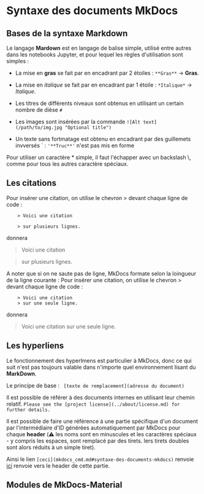 # Syntaxe des documents MkDocs

## Bases de la syntaxe Markdown

Le langage **Mardown** est en langage de balise simple, utilisé entre autres dans les notebooks Jupyter, et pour lequel les règles d'utilisation sont simples :

* La mise en **gras** se fait par en encadrant par 2 étoiles  : `**Gras**` -> **Gras**.
* La mise en *italique* se fait par en encadrant par 1 étoile  : `*Italique*` -> *Italique*.

* Les titres de différents niveaux sont obtenus en utilisant un certain nombre de  dièse `#`
* Les images sont insérées par la commande ````![Alt text](/path/to/img.jpg "Optional title")````
* Un texte sans fortmatage est obtenu en encadrant par des guillemets invversés \` : ` '**Truc**' ` n'est pas mis en forme

Pour utiliser un caractère \* simple, il faut l'échapper avec un backslash \\, comme pour tous les autres caractère spéciaux.  

## Les citations

Pour  insérer une citation, on utilise le chevron \> devant chaque ligne de code :
````
	> Voici une citation
	
	> sur plusieurs lignes.
````
donnera 
> Voici une citation

> sur plusieurs lignes.

A noter que si on ne saute pas de ligne, MkDocs formate selon la loingueur de la ligne courante :
Pour  insérer une citation, on utilise le chevron \> devant chaque ligne de code :
````
	> Voici une citation
	> sur une seule ligne.
````
donnera 
> Voici une citation
> sur une seule ligne.




## Les hyperliens

Le fonctionnement des hyperlmens est particulier à MkDocs, donc ce qui suit n'est pas toujours valable dans 
n'importe quel environnement lisant du **MarkDown**.

Le principe de base : ``` [texte de remplacement](adresse du document)```

Il est possible de référer à des documents internes en utilisant leur chemin relatif.
````Please see the [project license](../about/license.md) for further details.````

Il est possible de faire une référence à une partie spécifique d'un document par l'intermédiaire d'ID générées automatiquement par MkDocs pour chaque **header** (⚠️ les noms sont en minuscules et les caractères spéciaux - y compris les espaces, sont remplacé par des tirets. lers tirets doubles sont alors réduits à un simple tiret).

Ainsi le lien ``[ceci](mkdocs_cmd.md#syntaxe-des-documents-mkdocs)`` renvoie [ici](mkdocs_cmd.md#syntaxe-des-documents-mkdocs) renvoie vers le header de cette partie.


## Modules de MkDocs-Material

### 